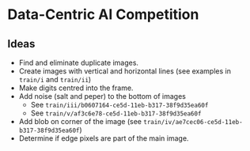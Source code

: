 # Data-Centric AI Competition

## Ideas

- Find and eliminate duplicate images.
- Create images with vertical and horizontal lines (see examples in `train/i` and `train/ii`)
- Make digits centred into the frame.
- Add noise  (salt and peper) to the bottom of images 
  - See `train/iii/b0607164-ce5d-11eb-b317-38f9d35ea60f`
  - See `train/v/af3c6e78-ce5d-11eb-b317-38f9d35ea60f`
- Add blob on corner of the image (see `train/iv/ae7cec06-ce5d-11eb-b317-38f9d35ea60f`)
- Determine if edge pixels are part of the main image.
